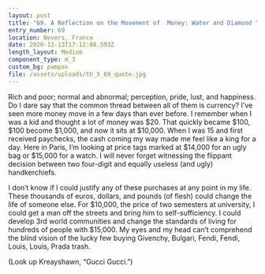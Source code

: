 ```yaml
---
layout: post
title: "69. A Reflection on the Movement of  Money: Water and Diamond "
entry_number: 69
location: Nevers, France
date: 2020-12-13T17:12:08.593Z
length_layout: Medium
component_type: m_3
custom_bg: pampas
file: /assets/uploads/th_5_69_quote.jpg
---
```

Rich and poor; normal and abnormal; perception, pride, lust, and happiness. Do I dare say that the common thread between all of them is currency? I’ve seen more money move in a few days than ever before. I remember when I was a kid and thought a lot of money was $20. That quickly became $100, $100 become $1,000, and now it sits at $10,000. When I was 15 and first received paychecks, the cash coming my way made me feel like a king for a day. Here in Paris, I’m looking at price tags marked at $14,000 for an ugly bag or $15,000 for a watch. I will never forget witnessing the flippant decision between two four-digit and equally useless (and ugly) handkerchiefs. 


I don’t know if I could justify any of these purchases at any point in my life. These thousands of euros, dollars, and pounds (of flesh) could change the life of someone else. For $10,000, the price of two semesters at university, I could get a man off the streets and bring him to self-sufficiency. I could develop 3rd world communities and change the standards of living for hundreds of people with $15,000. My eyes and my head can’t comprehend the blind vision of the lucky few buying Givenchy, Bulgari, Fendi, Fendi, Louis, Louis, Prada trash.
 
(Look up Kreayshawn, “Gucci Gucci.”) 
